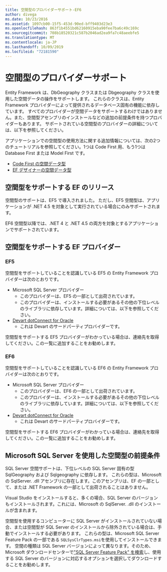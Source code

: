```yaml
---
title: 空間型のプロバイダーサポート-EF6
author: divega
ms.date: 10/23/2016
ms.assetid: 1097cb00-15f5-453d-90ed-bff9403d23e3
ms.openlocfilehash: 863f1b4551bd62160915eba90fee7ba6c49c169c
ms.sourcegitcommit: 708b18520321c587b2046ad2ea9fa7c48aeebfe5
ms.translationtype: MT
ms.contentlocale: ja-JP
ms.lasthandoff: 10/09/2019
ms.locfileid: "72181590"
---
```

# <a name="provider-support-for-spatial-types"></a>空間型のプロバイダーサポート
Entity Framework は、DbGeography クラスまたは Dbgeography クラスを使用した空間データの操作をサポートします。 これらのクラスは、Entity Framework プロバイダーによって提供されるデータベース固有の機能に依存しています。 すべてのプロバイダーが空間データをサポートするわけではありません。また、空間型アセンブリのインストールなどの追加の前提条件を持つプロバイダーもあります。 サポートされている空間型のプロバイダーの詳細については、以下を参照してください。  

アプリケーションでの空間型の使用方法に関する追加情報については、次の2つのチュートリアルを参照してください。1つは Code First 用、もう1つは Database First または Model First です。  

- [Code First の空間データ型](~/ef6/modeling/code-first/data-types/spatial.md)  
- [EF デザイナーの空間データ型](~/ef6/modeling/designer/data-types/spatial.md)  

## <a name="ef-releases-that-support-spatial-types"></a>空間型をサポートする EF のリリース  

空間型のサポートは、EF5 で導入されました。 ただし、EF5 空間型は、アプリケーションが .NET 4.5 を対象として実行されている場合にのみサポートされます。  

EF6 空間型以降では、.NET 4 と .NET 4.5 の両方を対象とするアプリケーションでサポートされています。  

## <a name="ef-providers-that-support-spatial-types"></a>空間型をサポートする EF プロバイダー  

### <a name="ef5"></a>EF5  

空間型をサポートしていることを認識している EF5 の Entity Framework プロバイダーは次のとおりです。  

- Microsoft SQL Server プロバイダー  
    - このプロバイダーは、EF5 の一部として出荷されています。  
    - このプロバイダーは、インストールする必要があるその他の下位レベルのライブラリに依存しています。詳細については、以下を参照してください。  
- [Devart dotConnect for Oracle](https://www.devart.com/dotconnect/oracle/)  
    - これは Devart のサードパーティプロバイダーです。  

空間型をサポートする EF5 プロバイダーがわかっている場合は、連絡先を取得してください。この一覧に追加することをお勧めします。  

### <a name="ef6"></a>EF6  

空間型をサポートしていることを認識している EF6 の Entity Framework プロバイダーは次のとおりです。  

- Microsoft SQL Server プロバイダー  
    - このプロバイダーは、EF6 の一部として出荷されています。  
    - このプロバイダーは、インストールする必要があるその他の下位レベルのライブラリに依存しています。詳細については、以下を参照してください。  
- [Devart dotConnect for Oracle](https://www.devart.com/dotconnect/oracle/)  
    - これは Devart のサードパーティプロバイダーです。  

空間型をサポートする EF6 プロバイダーがわかっている場合は、連絡先を取得してください。この一覧に追加することをお勧めします。  

## <a name="prerequisites-for-spatial-types-with-microsoft-sql-server"></a>Microsoft SQL Server を使用した空間型の前提条件  

SQL Server 空間サポートは、下位レベルの SQL Server 固有の型 SqlGeography および Sqlgeography に依存します。 これらの型は、Microsoft の SqlServer. .dll アセンブリに存在します。このアセンブリは、EF の一部として、または .NET Framework の一部として出荷されることはありません。  

Visual Studio をインストールすると、多くの場合、SQL Server のバージョンもインストールされます。これには、Microsoft の SqlServer. .dll のインストールが含まれます。  

空間型を使用するコンピューターに SQL Server がインストールされていない場合、または空間型が SQL Server のインストールから除外されている場合は、手動でインストールする必要があります。 これらの型は、Microsoft SQL Server Feature Pack の一部である `SQLSysClrTypes.msi`を使用してインストールできます。 空間の種類は SQL Server バージョンによって異なります。そのため、Microsoft ダウンロードセンターで["SQL Server Feature Pack" を検索](https://www.microsoft.com/search/result.aspx?q=sql+server+feature+pack)し、使用する SQL Server のバージョンに対応するオプションを選択してダウンロードすることをお勧めします。
